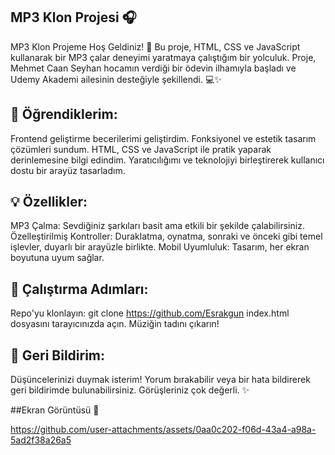 ## MP3 Klon Projesi 🎧
MP3 Klon Projeme Hoş Geldiniz! 🚀
Bu proje, HTML, CSS ve JavaScript kullanarak bir MP3 çalar deneyimi yaratmaya çalıştığım bir yolculuk. Proje, Mehmet Caan Seyhan hocamın verdiği bir ödevin ilhamıyla başladı ve Udemy Akademi ailesinin desteğiyle şekillendi. 💻✨

## 🌟 Öğrendiklerim:
Frontend geliştirme becerilerimi geliştirdim.
Fonksiyonel ve estetik tasarım çözümleri sundum.
HTML, CSS ve JavaScript ile pratik yaparak derinlemesine bilgi edindim.
Yaratıcılığımı ve teknolojiyi birleştirerek kullanıcı dostu bir arayüz tasarladım.

## 💡 Özellikler:
MP3 Çalma: Sevdiğiniz şarkıları basit ama etkili bir şekilde çalabilirsiniz.
Özelleştirilmiş Kontroller: Duraklatma, oynatma, sonraki ve önceki gibi temel işlevler, duyarlı bir arayüzle birlikte.
Mobil Uyumluluk: Tasarım, her ekran boyutuna uyum sağlar.

## 🚀 Çalıştırma Adımları:
Repo'yu klonlayın:
git clone https://github.com/Esrakgun
index.html dosyasını tarayıcınızda açın.
Müziğin tadını çıkarın!

## 💬 Geri Bildirim:
Düşüncelerinizi duymak isterim! Yorum bırakabilir veya bir hata bildirerek geri bildirimde bulunabilirsiniz. Görüşleriniz çok değerli. ✨

##Ekran Görüntüsü 📸

https://github.com/user-attachments/assets/0aa0c202-f06d-43a4-a98a-5ad2f38a26a5

